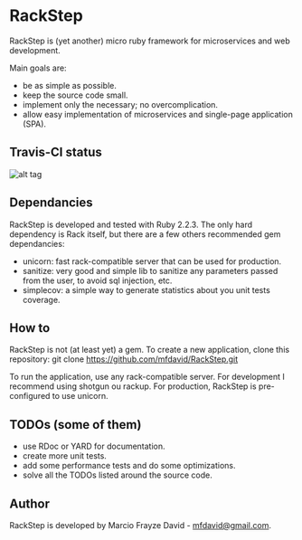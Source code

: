 # RackStep

RackStep is (yet another) micro ruby framework for microservices and web development.

Main goals are:
- be as simple as possible.
- keep the source code small.
- implement only the necessary; no overcomplication.
- allow easy implementation of microservices and single-page application (SPA).


## Travis-CI status
![alt tag](https://api.travis-ci.org/mfdavid/RackStep.svg)


## Dependancies

RackStep is developed and tested with Ruby 2.2.3. The only hard dependency is
Rack itself, but there are a few others recommended gem dependancies:
- unicorn: fast rack-compatible server that can be used for production.
- sanitize: very good and simple lib to sanitize any parameters passed from the user, to avoid sql injection, etc.
- simplecov: a simple way to generate statistics about you unit tests coverage.


## How to

RackStep is not (at least yet) a gem. To create a new application, clone this
repository:
git clone https://github.com/mfdavid/RackStep.git

To run the application, use any rack-compatible server. For development I recommend using shotgun ou rackup. For production, RackStep is pre-configured to use unicorn.


## TODOs (some of them)

- use RDoc or YARD for documentation.
- create more unit tests.
- add some performance tests and do some optimizations.
- solve all the TODOs listed around the source code.


## Author

RackStep is developed by Marcio Frayze David - mfdavid@gmail.com.
